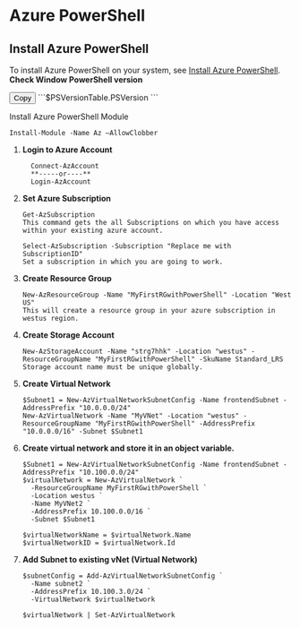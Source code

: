 # Azure PowerShell

## Install Azure PowerShell
To install Azure PowerShell on your system, see [Install Azure PowerShell](https://docs.microsoft.com/en-us/powershell/azure/install-az-ps).
**Check Window PowerShell version**

<button class="action" data-bi-name="copy" aria-label="Copy code">
<span class="docon docon-edit-copy" role="presentation"></span>
<span>Copy</span>
</button>
    ```$PSVersionTable.PSVersion
    ```
    
Install Azure PowerShell Module

    Install-Module -Name Az –AllowClobber

1. **Login to Azure Account**
  
         Connect-AzAccount
         **-----or----**
         Login-AzAccount
1. **Set Azure Subscription**

       Get-AzSubscription   
       This command gets the all Subscriptions on which you have access within your existing azure account.

       Select-AzSubscription -Subscription "Replace me with SubscriptionID"
       Set a subscription in which you are going to work.
1. **Create Resource Group**

       New-AzResourceGroup -Name "MyFirstRGwithPowerShell" -Location "West US"  
       This will create a resource group in your azure subscription in westus region.
    
1. **Create Storage Account**

       New-AzStorageAccount -Name "strg7hhk" -Location "westus" -ResourceGroupName "MyFirstRGwithPowerShell" -SkuName Standard_LRS 
       Storage account name must be unique globally.

1. **Create Virtual Network**

       $Subnet1 = New-AzVirtualNetworkSubnetConfig -Name frontendSubnet -AddressPrefix "10.0.0.0/24"
       New-AzVirtualNetwork -Name "MyVNet" -Location "westus" -ResourceGroupName "MyFirstRGwithPowerShell" -AddressPrefix "10.0.0.0/16" -Subnet $Subnet1

1. **Create virtual network and store it in an object variable.**

       $Subnet1 = New-AzVirtualNetworkSubnetConfig -Name frontendSubnet -AddressPrefix "10.100.0.0/24"
       $virtualNetwork = New-AzVirtualNetwork `
         -ResourceGroupName MyFirstRGwithPowerShell `
         -Location westus `
         -Name MyVNet2 `
         -AddressPrefix 10.100.0.0/16 `
         -Subnet $Subnet1

       $virtualNetworkName = $virtualNetwork.Name
       $virtualNetworkID = $virtualNetwork.Id

1. **Add Subnet to existing vNet (Virtual Network)**

       $subnetConfig = Add-AzVirtualNetworkSubnetConfig `
         -Name subnet2 `
         -AddressPrefix 10.100.3.0/24 `
         -VirtualNetwork $virtualNetwork

       $virtualNetwork | Set-AzVirtualNetwork
